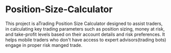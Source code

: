 # Position-Size-Calculator
This project is aTrading Position Size Calculator designed to assist traders, in calculating key trading parameters such as position sizing, money at risk, and take-profit levels based on their account details and risk preferences. It helps mobile traders who don't have access to expert advisors(trading bots) engage in proper risk manged trade.
